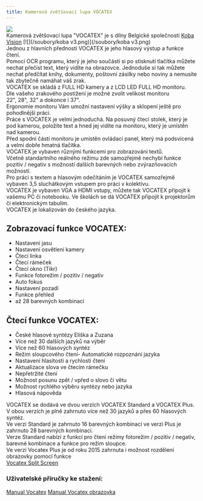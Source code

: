 ```yaml
---
title: Kamerová zvětšovací lupa VOCATEX
---
```


[![](/soubory/Vocatex.jpg)](/soubory/Vocatex.jpg)  
Kamerová zvětšovací lupa "VOCATEX" je s dílny Belgické společnosti [Koba Vision](http://www.kobavision.be/en) [![](/soubory/koba v3.png)](/soubory/koba v3.png)  
Jednou z hlavních předností VOCATEX je jeho hlasový výstup a funkce čtení.  
Pomocí OCR programu, který je jeho součástí si po stisknutí tlačítka můžete nechat přečíst text, který vidíte na obrazovce. Jednoduše si tak můžete nechat předčítat knihy, dokumenty, poštovní zásilky nebo noviny a nemusíte tak zbytečně namáhat váš zrak.  
VOCATEX se skládá z FULL HD kamery a z LCD LED FULL HD monitoru.  
Dle vašeho zrakového postižení je možné zvolit velikost monitoru  
22", 28", 32" a dokonce i 37".  
Ergonomie monitoru Vám umožní nastavení výšky a sklopení ještě pro pohodlnější práci.  
Práce s VOCATEX je velmi jednoduchá. Na posuvný čtecí stolek, který je pod kamerou, položíte text a hned jej vidíte na monitoru, který je umístěn nad kamerou.  
Před spodní částí monitoru je umístěn ovládací panel, který má podsvícená a velmi dobře hmatná tlačítka.  
VOCATEX je vybaven různými funkcemi pro zobrazování textů.  
Včetně standartního reálného režimu zde samozřejmě nechybí funkce  
pozitiv / negativ s možností dalších barevných nebo zvýrazňovacích možností.  
Pro práci s textem a hlasovým odečítáním je VOCATEX samozřejmě vybaven 3,5 sluchátkovým vstupem pro práci v kolektivu.  
VOCATEX je vybaven VGA a HDMI vstupy, můžete tak VOCATEX připojit k vašemu PC či notebooku. Ve školách se dá VOCATEX připojit k projektorům či elektronickým tabulím.  
VOCATEX je lokalizován do českého jazyka.  
  

## Zobrazovací funkce VOCATEX:

- Nastavení jasu  
- Nastavení osvětlení kamery  
- Čtecí linka  
- Čtecí rámeček  
- Čtecí okno (Tikr)  
- Funkce fotorežim / pozitiv / negativ  
- Auto fokus  
- Nastavení pozadí  
- Funkce přehled  
- až 28 barevných kombinací  
  

## Čtecí funkce VOCATEX:

- České hlasové syntézy Eliška a Zuzana  
- Více než 30 dalších jazyků na výběr  
- Více než 60 hlasových syntéz  
- Režim sloupcového čtení- Automatické rozpoznání jazyka  
- Nastavení hlasitosti a rychlosti čtení  
- Aktualizace slova ve čtecím rámečku  
- Nepřetržité čtení  
- Možnost posunu zpět / vpřed o slovo či větu  
- Možnost rychlého výběru syntézy nebo jazyka  
- Hlasová nápověda  
  
VOCATEX se dodává ve dvou verzích VOCATEX Standard a VOCATEX Plus.  
V obou verzích je plně zahrnuto více než 30 jazyků a přes 60 hlasových syntéz.  
Ve verzi Standard je zahrnuto 16 barevných kombinací ve verzi Plus je zahrnuto 28 barevných kombinací.  
Verze Standard nabízí z funkcí pro čtení režimy fotorežim / pozitiv / negativ,  
barevné kombinace a funkce pro režim sloupce.  
Ve verzi Vocatex Plus je od roku 2015 zahrnuta i možnost rozdělení obrazovky pomocí funkce  
[Vocatex Split Screen](/clanky/vocatex-split-screen/)  

### Uživatelské příručky ke stažení:

[Manual Vocatex](/soubory/uzivatelska_prirucka_Vocatex.pdf) [Manual Vocatex obrazovka](/soubory/uzivatelska_prirucka_Vocatex_obrazovka.pdf)